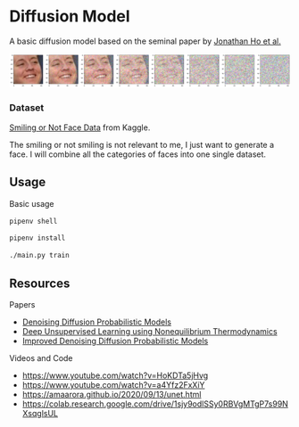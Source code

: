 # Diffusion Model

A basic diffusion model based on the seminal paper by [Jonathan Ho et al.](https://arxiv.org/pdf/2006.11239.pdf)

<img src="results/forward.png">

### Dataset
[Smiling or Not Face Data](https://www.kaggle.com/datasets/chazzer/smiling-or-not-face-data)
from Kaggle.

The smiling or not smiling is not relevant to me, I just want to generate a face. 
I will combine all the categories of faces into one single dataset.

## Usage

Basic usage

```bash
pipenv shell
```
```bash
pipenv install
```
```bash
./main.py train
```

## Resources
Papers
- [Denoising Diffusion Probabilistic Models](https://arxiv.org/pdf/2006.11239.pdf)
- [Deep Unsupervised Learning using Nonequilibrium Thermodynamics](https://arxiv.org/pdf/1503.03585.pdf)
- [Improved Denoising Diffusion Probabilistic Models](https://arxiv.org/pdf/2102.09672.pdf)

Videos and Code
- https://www.youtube.com/watch?v=HoKDTa5jHvg
- https://www.youtube.com/watch?v=a4Yfz2FxXiY
- https://amaarora.github.io/2020/09/13/unet.html
- https://colab.research.google.com/drive/1sjy9odlSSy0RBVgMTgP7s99NXsqglsUL